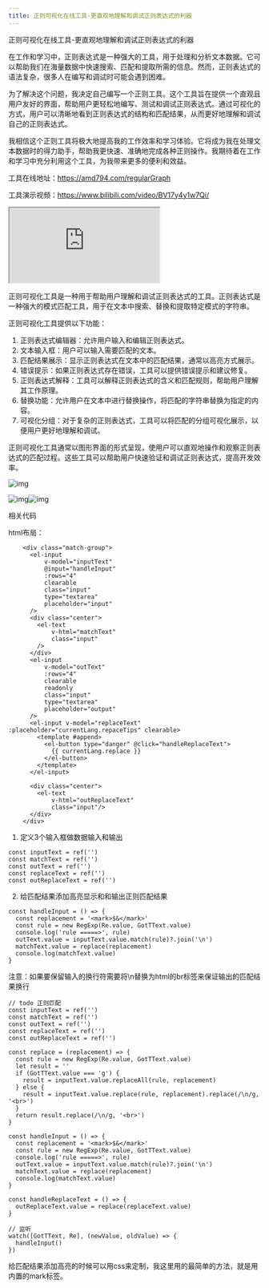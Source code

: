 ```yaml
---
title: 正则可视化在线工具-更直观地理解和调试正则表达式的利器
---
```




正则可视化在线工具-更直观地理解和调试正则表达式的利器



在工作和学习中，正则表达式是一种强大的工具，用于处理和分析文本数据。它可以帮助我们在海量数据中快速搜索、匹配和提取所需的信息。然而，正则表达式的语法复杂，很多人在编写和调试时可能会遇到困难。



为了解决这个问题，我决定自己编写一个正则工具。这个工具旨在提供一个直观且用户友好的界面，帮助用户更轻松地编写、测试和调试正则表达式。通过可视化的方式，用户可以清晰地看到正则表达式的结构和匹配结果，从而更好地理解和调试自己的正则表达式。

我相信这个正则工具将极大地提高我的工作效率和学习体验。它将成为我在处理文本数据时的得力助手，帮助我更快速、准确地完成各种正则操作。我期待着在工作和学习中充分利用这个工具，为我带来更多的便利和效益。



工具在线地址：https://amd794.com/regularGraph

工具演示视频：https://www.bilibili.com/video/BV17y4y1w7Qi/



<iframe src="https://player.bilibili.com/player.html?bvid=17y4y1w7Qi"></iframe>





正则可视化工具是一种用于帮助用户理解和调试正则表达式的工具。正则表达式是一种强大的模式匹配工具，用于在文本中搜索、替换和提取特定模式的字符串。



正则可视化工具提供以下功能：

1.  正则表达式编辑器：允许用户输入和编辑正则表达式。
2.  文本输入框：用户可以输入需要匹配的文本。
3. 匹配结果展示：显示正则表达式在文本中的匹配结果，通常以高亮方式展示。
4. 错误提示：如果正则表达式存在错误，工具可以提供错误提示和建议修复。
5. 正则表达式解释：工具可以解释正则表达式的含义和匹配规则，帮助用户理解其工作原理。
6.  替换功能：允许用户在文本中进行替换操作，将匹配的字符串替换为指定的内容。
7.  可视化分组：对于复杂的正则表达式，工具可以将匹配的分组可视化展示，以便用户更好地理解和调试。



正则可视化工具通常以图形界面的形式呈现，使用户可以直观地操作和观察正则表达式的匹配过程。这些工具可以帮助用户快速验证和调试正则表达式，提高开发效率。



![img](https://ones.cn/wiki/api/wiki/editor/6cDi3b67/dSUrETTS/resources/girM40apJOm1y8yDIHMI1enWd1Stq14HEX1CsLqjRpo.png?token=W.iZYWWi2TVaian3eT-6gZC03FcdJ46hgtWQ5f94cBpgX5j3fKA-ZUXvijOe3euMoov824KWFqg_AYy8lrWO7eTwUnFvm7)



![img](https://ones.cn/wiki/api/wiki/editor/6cDi3b67/dSUrETTS/resources/kJw2hHazWnsuRVWxhkhg2WVwuwRSAw4rzUVEifgKdV0.png?token=W.iZYWWi2TVaian3eT-6gZC03FcdJ46hgtWQ5f94cBpgX5j3fKA-ZUXvijOe3euMoov824KWFqg_AYy8lrWO7eTwUnFvm7)![img](https://ones.cn/wiki/api/wiki/editor/6cDi3b67/dSUrETTS/resources/ARcKXP4kTBtXR0tTV1QQ3XINsDTG7AhEaEA7ipsYvHo.png?token=W.iZYWWi2TVaian3eT-6gZC03FcdJ46hgtWQ5f94cBpgX5j3fKA-ZUXvijOe3euMoov824KWFqg_AYy8lrWO7eTwUnFvm7)



相关代码

html布局：

```
    <div class="match-group">
      <el-input
          v-model="inputText"
          @input="handleInput"
          :rows="4"
          clearable
          class="input"
          type="textarea"
          placeholder="input"
      />
      <div class="center">
        <el-text
            v-html="matchText"
            class="input"
        />
      </div>
      <el-input
          v-model="outText"
          :rows="4"
          clearable
          readonly
          class="input"
          type="textarea"
          placeholder="output"
      />
      <el-input v-model="replaceText" :placeholder="currentLang.repaceTips" clearable>
        <template #append>
          <el-button type="danger" @click="handleReplaceText">
            {{ currentLang.replace }}
          </el-button>
        </template>
      </el-input>

      <div class="center">
        <el-text
            v-html="outReplaceText"
            class="input"/>
      </div>
    </div>
```





1. 定义3个输入框做数据输入和输出



```
const inputText = ref('')
const matchText = ref('')
const outText = ref('')
const replaceText = ref('')
const outReplaceText = ref('')
```





2. 给匹配结果添加高亮显示和和输出正则匹配结果



```
const handleInput = () => {
  const replacement = '<mark>$&</mark>'
  const rule = new RegExp(Re.value, GotTText.value)
  console.log('rule =====>', rule)
  outText.value = inputText.value.match(rule)?.join('\n')
  matchText.value = replace(replacement)
  console.log(matchText.value)
}
```





注意：如果要保留输入的换行符需要将\n替换为html的br标签来保证输出的匹配结果换行



```
// todo 正则匹配
const inputText = ref('')
const matchText = ref('')
const outText = ref('')
const replaceText = ref('')
const outReplaceText = ref('')

const replace = (replacement) => {
  const rule = new RegExp(Re.value, GotTText.value)
  let result = ''
  if (GotTText.value === 'g') {
    result = inputText.value.replaceAll(rule, replacement)
  } else {
    result = inputText.value.replace(rule, replacement).replace(/\n/g, '<br>')
  }
  return result.replace(/\n/g, '<br>')
}

const handleInput = () => {
  const replacement = '<mark>$&</mark>'
  const rule = new RegExp(Re.value, GotTText.value)
  console.log('rule =====>', rule)
  outText.value = inputText.value.match(rule)?.join('\n')
  matchText.value = replace(replacement)
  console.log(matchText.value)
}

const handleReplaceText = () => {
  outReplaceText.value = replace(replaceText.value)
}

// 监听
watch([GotTText, Re], (newValue, oldValue) => {
  handleInput()
})
```



给匹配结果添加高亮的时候可以用css来定制，我这里用的最简单的方法，就是用内置的mark标签。
